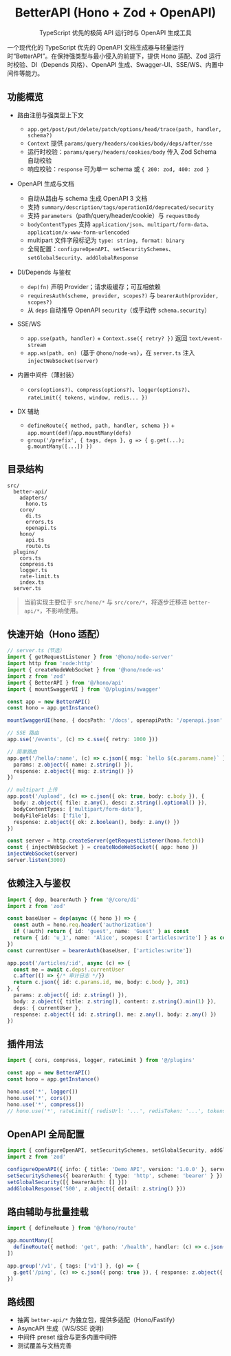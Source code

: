 <div align="center">
  <h1>BetterAPI (Hono + Zod + OpenAPI)</h1>
  <p>TypeScript 优先的极简 API 运行时与 OpenAPI 生成工具</p>
</div>

一个现代化的 TypeScript 优先的 OpenAPI 文档生成器与轻量运行时“BetterAPI”。在保持强类型与最小侵入的前提下，提供 Hono 适配、Zod 运行时校验、DI（Depends 风格）、OpenAPI 生成、Swagger-UI、SSE/WS、内置中间件等能力。

## 功能概览

- 路由注册与强类型上下文
  - `app.get/post/put/delete/patch/options/head/trace(path, handler, schema?)`
  - `Context` 提供 `params/query/headers/cookies/body/deps/after/sse`
  - 运行时校验：`params/query/headers/cookies/body` 传入 Zod Schema 自动校验
  - 响应校验：`response` 可为单一 schema 或 `{ 200: zod, 400: zod }`

- OpenAPI 生成与文档
  - 自动从路由与 schema 生成 OpenAPI 3 文档
  - 支持 `summary/description/tags/operationId/deprecated/security`
  - 支持 `parameters`（path/query/header/cookie）与 `requestBody`
  - `bodyContentTypes` 支持 `application/json`、`multipart/form-data`、`application/x-www-form-urlencoded`
  - multipart 文件字段标记为 `type: string, format: binary`
  - 全局配置：`configureOpenAPI`、`setSecuritySchemes`、`setGlobalSecurity`、`addGlobalResponse`

- DI/Depends 与鉴权
  - `dep(fn)` 声明 Provider；请求级缓存；可互相依赖
  - `requiresAuth(scheme, provider, scopes?)` 与 `bearerAuth(provider, scopes?)`
  - 从 `deps` 自动推导 OpenAPI `security`（或手动传 `schema.security`）

- SSE/WS
  - `app.sse(path, handler)` + `Context.sse({ retry? })` 返回 `text/event-stream`
  - `app.ws(path, on)`（基于 `@hono/node-ws`），在 `server.ts` 注入 `injectWebSocket(server)`

- 内置中间件（薄封装）
  - `cors(options?)`、`compress(options?)`、`logger(options?)`、`rateLimit({ tokens, window, redis... })`

- DX 辅助
  - `defineRoute({ method, path, handler, schema })` + `app.mount(def)`/`app.mountMany(defs)`
  - `group('/prefix', { tags, deps }, g => { g.get(...); g.mountMany([...]) })`

## 目录结构

```
src/
  better-api/
    adapters/
      hono.ts
    core/
      di.ts
      errors.ts
      openapi.ts
    hono/
      api.ts
      route.ts
  plugins/
    cors.ts
    compress.ts
    logger.ts
    rate-limit.ts
    index.ts
  server.ts
```

> 当前实现主要位于 `src/hono/*` 与 `src/core/*`，将逐步迁移进 `better-api/*`，不影响使用。

## 快速开始（Hono 适配）

```ts
// server.ts（节选）
import { getRequestListener } from '@hono/node-server'
import http from 'node:http'
import { createNodeWebSocket } from '@hono/node-ws'
import z from 'zod'
import { BetterAPI } from '@/hono/api'
import { mountSwaggerUI } from '@/plugins/swagger'

const app = new BetterAPI()
const hono = app.getInstance()

mountSwaggerUI(hono, { docsPath: '/docs', openapiPath: '/openapi.json' })

// SSE 路由
app.sse('/events', (c) => c.sse({ retry: 1000 }))

// 简单路由
app.get('/hello/:name', (c) => c.json({ msg: `hello ${c.params.name}` }), {
  params: z.object({ name: z.string() }),
  response: z.object({ msg: z.string() })
})

// multipart 上传
app.post('/upload', (c) => c.json({ ok: true, body: c.body }), {
  body: z.object({ file: z.any(), desc: z.string().optional() }),
  bodyContentTypes: ['multipart/form-data'],
  bodyFileFields: ['file'],
  response: z.object({ ok: z.boolean(), body: z.any() })
})

const server = http.createServer(getRequestListener(hono.fetch))
const { injectWebSocket } = createNodeWebSocket({ app: hono })
injectWebSocket(server)
server.listen(3000)
```

## 依赖注入与鉴权

```ts
import { dep, bearerAuth } from '@/core/di'
import z from 'zod'

const baseUser = dep(async ({ hono }) => {
  const auth = hono.req.header('authorization')
  if (!auth) return { id: 'guest', name: 'Guest' } as const
  return { id: 'u_1', name: 'Alice', scopes: ['articles:write'] } as const
})
const currentUser = bearerAuth(baseUser, ['articles:write'])

app.post('/articles/:id', async (c) => {
  const me = await c.deps!.currentUser
  c.after(() => {/* 审计日志 */})
  return c.json({ id: c.params.id, me, body: c.body }, 201)
}, {
  params: z.object({ id: z.string() }),
  body: z.object({ title: z.string(), content: z.string().min(1) }),
  deps: { currentUser },
  response: z.object({ id: z.string(), me: z.any(), body: z.any() })
})
```

## 插件用法

```ts
import { cors, compress, logger, rateLimit } from '@/plugins'

const app = new BetterAPI()
const hono = app.getInstance()

hono.use('*', logger())
hono.use('*', cors())
hono.use('*', compress())
// hono.use('*', rateLimit({ redisUrl: '...', redisToken: '...', tokens: 100, window: '1 m' }))
```

## OpenAPI 全局配置

```ts
import { configureOpenAPI, setSecuritySchemes, setGlobalSecurity, addGlobalResponse } from '@/core/openapi'
import z from 'zod'

configureOpenAPI({ info: { title: 'Demo API', version: '1.0.0' }, servers: [{ url: '/' }], tags: [{ name: 'articles' }] })
setSecuritySchemes({ bearerAuth: { type: 'http', scheme: 'bearer' } })
setGlobalSecurity([{ bearerAuth: [] }])
addGlobalResponse('500', z.object({ detail: z.string() }))
```

## 路由辅助与批量挂载

```ts
import { defineRoute } from '@/hono/route'

app.mountMany([
  defineRoute({ method: 'get', path: '/health', handler: (c) => c.json({ ok: true }) }),
])

app.group('/v1', { tags: ['v1'] }, (g) => {
  g.get('/ping', (c) => c.json({ pong: true }), { response: z.object({ pong: z.boolean() }) })
})
```

## 路线图

- 抽离 `better-api/*` 为独立包，提供多适配（Hono/Fastify）
- AsyncAPI 生成（WS/SSE 说明）
- 中间件 preset 组合与更多内置中间件
- 测试覆盖与文档完善

